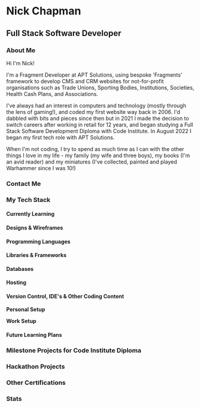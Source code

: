 # Nick Chapman
## Full Stack Software Developer

### About Me

Hi I'm Nick!

I'm a Fragment Developer at APT Solutions, using bespoke 'Fragments' framework to develop CMS and CRM websites for not-for-profit organisations such as Trade Unions, Sporting Bodies, Institutions, Societies, Health Cash Plans, and Associations.

I've always had an interest in computers and technology (mostly through the lens of gaming!), and coded my first website way back in 2006. I'd dabbled with bits and pieces since then but in 2021 I made the decision to switch careers after working in retail for 12 years, and began studying a Full Stack Software Development Diploma with Code Institute. In August 2022 I began my first tech role with APT Solutions.

When I'm not coding, I try to spend as much time as I can with the other things I love in my life - my family (my wife and three boys), my books (I'm an avid reader) and my miniatures (I've collected, painted and played Warhammer since I was 10!)

### Contact Me


### My Tech Stack
#### Currently Learning



#### Designs & Wireframes



#### Programming Languages


#### Libraries & Frameworks



#### Databases




#### Hosting



 
#### Version Control, IDE's & Other Coding Content



**Personal Setup**



**Work Setup**




#### Future Learning Plans



### Milestone Projects for Code Institute Diploma

### Hackathon Projects


### Other Certifications


### Stats


